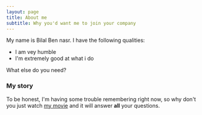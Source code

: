 ```yaml
---
layout: page
title: About me
subtitle: Why you'd want me to join your company
---
```


My name is Bilal Ben nasr. I have the following qualities:

- I am vey humble
- I'm extremely good at what i do

What else do you need?

### My story

To be honest, I'm having some trouble remembering right now, so why don't you just watch [my movie](https://en.wikipedia.org/wiki/The_Princess_Bride_%28film%29) and it will answer **all** your questions.
